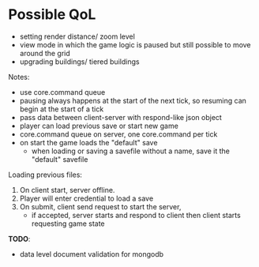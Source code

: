 # Possible QoL

- setting render distance/ zoom level
- view mode in which the game logic is paused but still 
  possible to move around the grid
- upgrading buildings/ tiered buildings

Notes:
- use core.command queue
- pausing always happens at the start of the next tick, so 
  resuming can begin at the start of a tick
- pass data between client-server with respond-like json object
- player can load previous save or start new game
- core.command queue on server, one core.command per tick
- on start the game loads the "default" save 
  - when loading or saving a savefile without a name, save it 
    the "default" savefile

Loading previous files:
1. On client start, server offline. 
2. Player will enter
credential to load a save
3. On submit, client send request to
start the server, 
   - if accepted, server starts and respond to 
        client then client starts requesting game state


**TODO**: 
- data level document validation for mongodb 